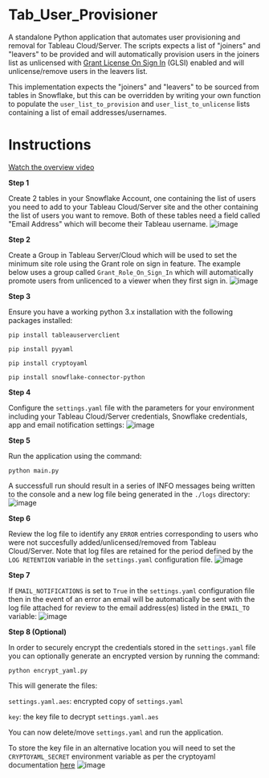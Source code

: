 # Tab_User_Provisioner
A standalone Python application that automates user provisioning and removal for Tableau Cloud/Server. The scripts expects a list of "joiners" and "leavers" to be provided and will automatically provision users in the joiners list as unlicensed with [Grant License On Sign In](https://help.tableau.com/current/server/en-us/grant_role.htm) (GLSI) enabled and will unlicense/remove users in the leavers list. 

This implementation expects the "joiners" and "leavers" to be sourced from tables in Snowflake, but this can be overridden by writing your own function to populate the `user_list_to_provision` and `user_list_to_unlicense` lists containing a list of email addresses/usernames.
 
# Instructions
[Watch the overview video](https://drive.google.com/file/d/17oLhiwM8GdT2E_eRc8zEZ5FX2r7X5NkG/view?usp=sharing)

**Step 1**

Create 2 tables in your Snowflake Account, one containing the list of users you need to add to your Tableau Cloud/Server site and the other containing the list of users you want to remove. Both of these tables need a field called "Email Address" which will become their Tableau username. 
![image](https://user-images.githubusercontent.com/11485060/207670416-cda823d3-aec6-4458-b25c-16d5394919b3.png)

**Step 2**

Create a Group in Tableau Server/Cloud which will be used to set the minimum site role using the Grant role on sign in feature. The example below uses a group called `Grant_Role_On_Sign_In` which will automatically promote users from unlicenced to a viewer when they first sign in.
![image](https://user-images.githubusercontent.com/11485060/207670781-a0312b92-0882-4c37-a2cf-5d2e9bafaca4.png)

**Step 3**

Ensure you have a working python 3.x installation with the following packages installed:

`pip install tableauserverclient`

`pip install pyyaml`

`pip install cryptoyaml`

`pip install snowflake-connector-python`

**Step 4**

Configure the `settings.yaml` file with the parameters for your environment including your Tableau Cloud/Server credentials, Snowflake credentials, app and email notification settings:
![image](https://user-images.githubusercontent.com/11485060/208118342-f8a23fd0-3921-40f3-b7c7-d416829b9730.png)

**Step 5**

Run the application using the command:

`python main.py`

A successfull run should result in a series of INFO messages being written to the console and a new log file being generated in the `./logs` directory:
![image](https://user-images.githubusercontent.com/11485060/208119293-1dedeb9d-164f-488d-be9f-3a13092b1064.png)

**Step 6**

Review the log file to identify any `ERROR` entries corresponding to users who were not succesfully added/unlicensed/removed from Tableau Cloud/Server. Note that log files are retained for the period defined by the `LOG RETENTION` variable in the `settings.yaml` configuration file.
![image](https://user-images.githubusercontent.com/11485060/208119863-4eeb283a-fb6f-4850-94c0-064693cf5407.png)


**Step 7**

If `EMAIL_NOTIFICATIONS` is set to `True` in the `settings.yaml` configuration file then in the event of an error an email will be automatically be sent with the log file attached for review to the email address(es) listed in the `EMAIL_TO` variable:
![image](https://user-images.githubusercontent.com/11485060/208120691-e9d13abb-3f83-4e15-9975-f9bd2712779a.png)


**Step 8 (Optional)**

In order to securely encrypt the credentials stored in the `settings.yaml` file you can optionally generate an encrypted version by running the command:

`python encrypt_yaml.py`

This will generate the files:

`settings.yaml.aes`: encrypted copy of `settings.yaml`

`key`: the key file to decrypt `settings.yaml.aes`

You can now delete/move `settings.yaml` and run the application. 

To store the key file in an alternative location you will need to set the `CRYPTOYAML_SECRET` environment variable as per the cryptoyaml documentation [here](https://pypi.org/project/cryptoyaml/)
![image](https://user-images.githubusercontent.com/11485060/208121700-c4e2bbcb-1d78-429b-89b8-5786e52e9df3.png)







